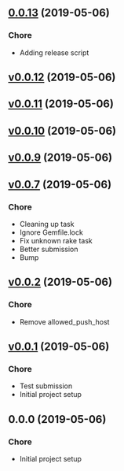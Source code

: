 
<a name="0.0.13"></a>
## [0.0.13](https://github.com/asartalo/sugod/compare/v0.0.12...0.0.13) (2019-05-06)

### Chore

* Adding release script


<a name="v0.0.12"></a>
## [v0.0.12](https://github.com/asartalo/sugod/compare/v0.0.11...v0.0.12) (2019-05-06)


<a name="v0.0.11"></a>
## [v0.0.11](https://github.com/asartalo/sugod/compare/v0.0.10...v0.0.11) (2019-05-06)


<a name="v0.0.10"></a>
## [v0.0.10](https://github.com/asartalo/sugod/compare/v0.0.9...v0.0.10) (2019-05-06)


<a name="v0.0.9"></a>
## [v0.0.9](https://github.com/asartalo/sugod/compare/v0.0.7...v0.0.9) (2019-05-06)


<a name="v0.0.7"></a>
## [v0.0.7](https://github.com/asartalo/sugod/compare/v0.0.2...v0.0.7) (2019-05-06)

### Chore

* Cleaning up task
* Ignore Gemfile.lock
* Fix unknown rake task
* Better submission
* Bump


<a name="v0.0.2"></a>
## [v0.0.2](https://github.com/asartalo/sugod/compare/v0.0.1...v0.0.2) (2019-05-06)

### Chore

* Remove allowed_push_host


<a name="v0.0.1"></a>
## [v0.0.1](https://github.com/asartalo/sugod/compare/0.0.0...v0.0.1) (2019-05-06)

### Chore

* Test submission
* Initial project setup


<a name="0.0.0"></a>
## 0.0.0 (2019-05-06)

### Chore

* Initial project setup

